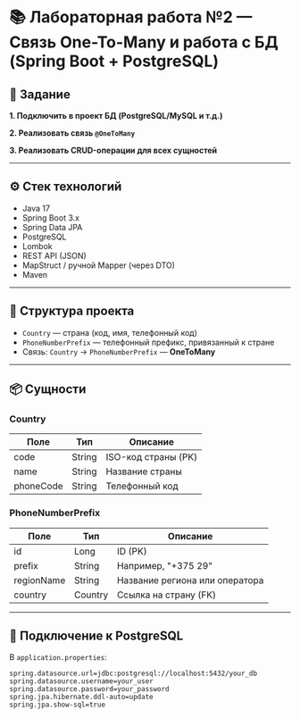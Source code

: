 # 📚 Лабораторная работа №2 — Связь One-To-Many и работа с БД (Spring Boot + PostgreSQL)

## 🧾 Задание

**1. Подключить в проект БД (PostgreSQL/MySQL и т.д.)**

**2. Реализовать связь `@OneToMany`**

**3. Реализовать CRUD-операции для всех сущностей**

---

## ⚙️ Стек технологий

- Java 17
- Spring Boot 3.x
- Spring Data JPA
- PostgreSQL
- Lombok
- REST API (JSON)
- MapStruct / ручной Mapper (через DTO)
- Maven

---

## 🧩 Структура проекта

- `Country` — страна (код, имя, телефонный код)
- `PhoneNumberPrefix` — телефонный префикс, привязанный к стране
- Связь: `Country` → `PhoneNumberPrefix` — **OneToMany**

---

## 📦 Сущности

### Country

| Поле       | Тип     | Описание               |
|------------|----------|------------------------|
| code       | String   | ISO-код страны (PK)    |
| name       | String   | Название страны        |
| phoneCode  | String   | Телефонный код         |

### PhoneNumberPrefix

| Поле        | Тип     | Описание                     |
|-------------|----------|------------------------------|
| id          | Long     | ID (PK)                      |
| prefix      | String   | Например, "+375 29"          |
| regionName  | String   | Название региона или оператора |
| country     | Country  | Ссылка на страну (FK)        |

---

## 💾 Подключение к PostgreSQL

В `application.properties`:

```properties
spring.datasource.url=jdbc:postgresql://localhost:5432/your_db
spring.datasource.username=your_user
spring.datasource.password=your_password
spring.jpa.hibernate.ddl-auto=update
spring.jpa.show-sql=true
